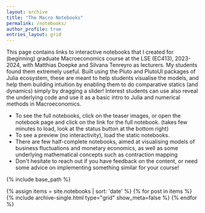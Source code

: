 ```yaml
---
layout: archive
title: "The Macro Notebooks"
permalink: /notebooks/
author_profile: true
entries_layout: grid
---
```

This page contains links to interactive notebooks that I created for (beginning) graduate Macroeconomics course at the LSE (EC413), 2023-2024, with Matthias Doepke and Silvana Tenreyro as lecturers. My students found them extremely useful. Built using the Pluto and PlutoUI packages of Julia ecosystem, these are meant to help students visualise the models, and help them building intuition by enabling them to  do comparative statics (and dynamics) simply by dragging a slider! Interest students can use also reveal the underlying code and use it as a basic intro to Julia and numerical methods in Macroeconomics.

- To see the full notebooks, click on the teaser images, or open the notebook page and click on the link for the full notebook. (takes few minutes to load, look at the status button at the bottom right)
- To see a preview (no interactivity), load the static notebooks.
- There are few half-complete notebooks, aimed at visualising models of business fluctuations and monetary economics, as well as some underlying mathematical concepts such as contraction mapping
- Don't hesitate to reach out if you have feedback on the content, or need some advice on implementing something similar for your course!

{% include base_path %}

<div id="notebooks-grid">
    {% assign items = site.notebooks | sort: 'date' %}
    {% for post in items %}
    {% include archive-single.html type="grid" show_meta=false %}
    {% endfor %}
</div>
